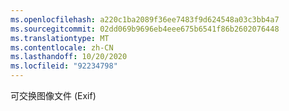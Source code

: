 ```yaml
---
ms.openlocfilehash: a220c1ba2089f36ee7483f9d624548a03c3bb4a7
ms.sourcegitcommit: 02dd069b9696eb4eee675b6541f86b2602076448
ms.translationtype: MT
ms.contentlocale: zh-CN
ms.lasthandoff: 10/20/2020
ms.locfileid: "92234798"
---
```

可交换图像文件 (Exif)